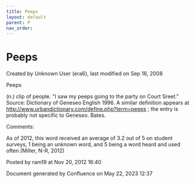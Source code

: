 ```yaml
---
title: Peeps
layout: default
parent: P
nav_order:
---
```


# Peeps

Created by  Unknown User (era6), last modified on Sep 16, 2008

Peeps

(n.) clip of people. &quot;I saw my peeps going to the party on Court Sreet.&quot; Source: Dictionary of Geneseo English 1996. A similar definition appears at http://www.urbandictionary.com/define.php?term=peeps ; the entry is probably not specific to Geneseo. Bates.

Comments:

As of 2012, this word received an average of 3.2 out of 5 on student surveys, 1 being an unknown word, and 5 being a word heard and used often.(Miller, N-R, 2012)

Posted by ram19 at Nov 20, 2012 16:40

Document generated by Confluence on May 22, 2023 12:37


